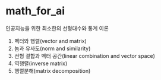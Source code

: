 # math_for_ai

인공지능을 위한 최소한의 선형대수와 통계 이론

1. 벡터와 행렬(vector and matrix)
2. 놈과 유사도(norm and similarity)
3. 선형 결합과 벡터 공간(linear combination and vector space)
4. 역행렬(inverse matrix)
5. 행렬분해(matrix decomposition)
